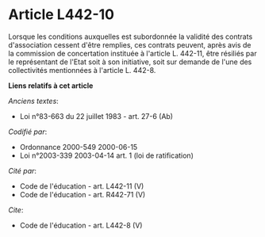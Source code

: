 # Article L442-10

Lorsque les conditions auxquelles est subordonnée la validité des contrats d'association cessent d'être remplies, ces
contrats peuvent, après avis de la commission de concertation instituée à l'article L. 442-11, être résiliés par le
représentant de l'Etat soit à son initiative, soit sur demande de l'une des collectivités mentionnées à l'article L. 442-8.

**Liens relatifs à cet article**

_Anciens textes_:

  - Loi n°83-663 du 22 juillet 1983 - art. 27-6 (Ab)

_Codifié par_:

  - Ordonnance 2000-549 2000-06-15
  - Loi n°2003-339 2003-04-14 art. 1 (loi de ratification)

_Cité par_:

  - Code de l'éducation - art. L442-11 (V)
  - Code de l'éducation - art. R442-71 (V)

_Cite_:

  - Code de l'éducation - art. L442-8 (V)
